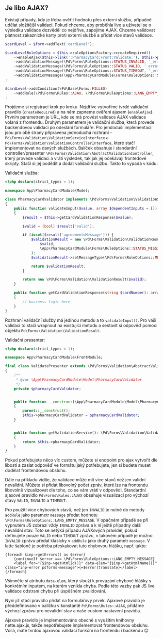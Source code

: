## Je libo AJAX?
Existují případy, kdy je třeba ověřit hodnotu přes externí službu, případně udělat složitější validaci. Pokud chceme, aby proběhla live a uživatel se o výsledku validace dozvěděl co nejdříve, zapojíme AJAX. Chceme validovat platnost zákaznické karty proti externí službě a přidat více stavů validace.

```php
$cardLevel = $form->addText('cardLevel');

$cardLevelRuleOptions = $this->ruleOptionsFactory->createRequired()
	->enableAjax($this->link(':PharmacyCard:Front:Validate:'), $this->pharmacyCardValidator)
	->addValidationMessage(\Pd\Forms\RuleOptions::STATUS_INVALID, '_error_msg_invalid_card')
	->addValidationMessage(\Pd\Forms\RuleOptions::STATUS_VALID, '_error_msg_valid_card')
	->addValidationMessage(\Pd\Forms\RuleOptions::STATUS_TIMEOUT, '_error_msg_timeout_card')
	->addValidationMessage(\App\PharmacyCardModule\Forms\RuleOptions::STATUS_MISSING_AGREEMENT_CONSENT, '_msg_pharmacy_card_missing_consents')
;

$cardLevel->addCondition(\Pd\Base\Form::FILLED)
	->addRule(\Pd\Forms\Rules::AJAX, \Pd\Forms\RuleOptions::LANG_EMPTY_MESSAGE, $cardLevelRuleOptions)
;
```

Projdeme si registraci krok po kroku. Nejdříve vytvoříme tvrdé validační pravdilo (`createRequired`) a na něm zapneme ověření ajaxem (`enableAjax`). Prvním parametrem je URL, kde se má provést validace AJAX validace volaná z frontendu. Druhým parametrem je validační služba, která provede backendovou validaci po odeslání formuláře. Pro jendoduší implementaci jsou pro obě strany připravena jednoduchá rozhraní - `Pd\Forms\Validation\ValidationServiceInterface` a `Pd\Forms\Validation\ValidationControllerInterface`, které stačí implementovat na daných službách. Balíček obsahuje i standardní controller/presenter `\Pd\Forms\Validation\AbstractValidationController`, který provede validaci a vrátí výsledek, tak jak jej očekávají frontedové skripty. Stačí si jej podědit a dodat validační službu. Takto to vypadá v kódu:

Validační služba:
```php
<?php declare(strict_types = 1);

namespace App\PharmacyCardModule\Model;

class PharmacyCardValidator implements \Pd\Forms\Validation\ValidationServiceInterface
{
	public function validateInput($value, array $dependentInputs = []): \Pd\Forms\Validation\ValidationResult
	{
		$result = $this->getCardValidationResponse($value);

		$valid = (bool) $result['valid'];

		if (isset($result['agreementsMessage'])) {
			$validationResult = new \Pd\Forms\Validation\ValidationResult(
				$valid,
				\App\PharmacyCardModule\Forms\RuleOptions::STATUS_MISSING_AGREEMENT_CONSENT
			);
			$validationResult->setMessageType(\Pd\Forms\RuleOptions::MESSAGE_ERROR);

			return $validationResult;
		}

		return new \Pd\Forms\Validation\ValidationResult($valid);
	}

	public function getCardValidationResponse(string $cardNumber): array
	{
		// business logic here
	}
}
```

Rozhraní validační služby má jedinou metodu a to `validateInput()`. Pro vaši validaci to stačí wrapnout na existující metodu a sestavit si odpověď pomocí objektu `Pd\Forms\Validation\ValidationResult`.

Validační presenter:
```php
<?php declare(strict_types = 1);

namespace App\PharmacyCardModule\FrontModule;

final class ValidatePresenter extends \Pd\Forms\Validation\AbstractValidationController
{
	/**
	 * @var \App\PharmacyCardModule\Model\PharmacyCardValidator
	 */
	private $pharmacyCardValidator;


	public function __construct(\App\PharmacyCardModule\Model\PharmacyCardValidator $pharmacyCardValidator)
	{
		parent::__construct();
		$this->pharmacyCardValidator = $pharmacyCardValidator;
	}


	public function getValidationService(): \Pd\Forms\Validation\ValidationServiceInterface
	{
		return $this->pharmacyCardValidator;
	}
}
```

Pokud potřebujete něco víc custom, můžete si endpoint pro ajax vytvořit dle libosti a zaslat odpověď ve formátu jaký potřebujete, jen si budete muset dodělat frontendovou obsluhu.

Dále na příkladu vidíte, že validace může mít více stavů než jen validní nevalidní. Můžete si přidat libovolný počet zpráv, které lze na frontendu libovolně vizualizovat dle toho, co se vám vrátí v odpovědi. Standardní ajaxové pravidlo `Pd\Forms\Rules::AJAX` obsahuje vizualizaci pro výchozí stavy `VALID`, `INVALID` a `TIMEOUT`.

Pro použití více chybových stavů, než jen `INVALID` je nutné do metody `addRule` jako parametr `message` předat hodnotu `\Pd\Forms\RuleOptions::LANG_EMPTY_MESSAGE`. V opačném případě se při vypnutém JS zobrazí vždy `INVALID` zpráva a k ní ještě případný další nevalidní stav. Toto se netýká případu AJAXových pravidel, pokud definujete pouze `VALID` nebo `TIMEOUT` zprávu, v takovém případě je možno `INVALID` zprávu předat klasicky v `addRule` jako druhý parametr `message`. V latte šabloně je potřeba přeskakovat tuto chybovou hlášku, např. takto:

```smarty
{foreach $inp->getErrors() as $error}
	{continueIf $error === \Pd\Forms\RuleOptions::LANG_EMPTY_MESSAGE}
	<label for="{$inp->getHtmlId()}" data-elem="{$inp->getHtmlName()}" class="inp-error pdforms-message">{=$error|translate}</label>
{/foreach}
```  

Všimněte si atributu `data-elem`, který slouží k provázání chybové hlášky s konkrétním inputem, na kterém vznikla chyba. Podle této vazby pak JS live validace odstraní chybu při úspěšném zvalidování.

Nyní již stačí pravidlo přidat na formulářový prvek. Ajaxové pravidlo je předdefinovano v balíčku v konstantě `Pd\Forms\Rules::AJAX`, přidáme výchozí zprávu pro nevalidní stav a naše custom nastavení pravidla. 

Ajaxové pravidlo je implementováno obecně s využitím knihovny nette.ajax.js, takže nepotřebujete implementovat frontendovou obsluhu. Voilá, máte tvrdou ajaxovou validaci funkční na frontendu i backendu :heart_eyes:
